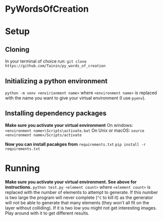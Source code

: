 # PyWordsOfCreation



# Setup
## Cloning
In your terminal of choice run:
```git clone https://github.com/Tainin/py_words_of_creation```
## Initializing a python environment
```python -m venv <envirionment name>``` where ```<environment name>``` is replaced with the name you want to give your virtual environment (I use ```pyenv```).
## Installing dependency packages
**Make sure you activate your virtual environment**
On windows: ```<environment name>\Scripts\activate.bat```
On Unix or macOS: ```source <environment name>/Scripts/activate```

**Now you can install pacakges from** ```requirements.txt```
```pip install -r requirements.txt```

# Running
**Make sure you activate your virtual environment. See above for instructions.**
```python test.py <element count>``` where ```<element count>``` is replaced with the number of elements to attempt to generate. If this number is two large the program will never complete (```^C``` to kill it) as the generator will not be able to generate that many elements (they won't all fit on the layer without colliding). If it is two low you might not get interesting images. Play around with it to get different results.